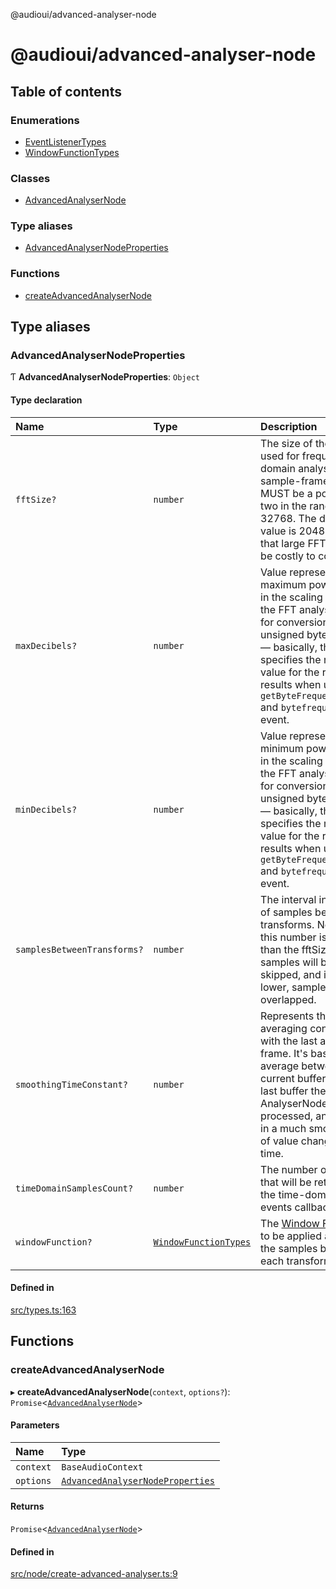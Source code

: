 @audioui/advanced-analyser-node

# @audioui/advanced-analyser-node

## Table of contents

### Enumerations

- [EventListenerTypes](enums/EventListenerTypes.md)
- [WindowFunctionTypes](enums/WindowFunctionTypes.md)

### Classes

- [AdvancedAnalyserNode](classes/AdvancedAnalyserNode.md)

### Type aliases

- [AdvancedAnalyserNodeProperties](DOC.md#advancedanalysernodeproperties)

### Functions

- [createAdvancedAnalyserNode](DOC.md#createadvancedanalysernode)

## Type aliases

### AdvancedAnalyserNodeProperties

Ƭ **AdvancedAnalyserNodeProperties**: `Object`

#### Type declaration

| Name | Type | Description |
| :------ | :------ | :------ |
| `fftSize?` | `number` | The size of the FFT used for frequency-domain analysis (in sample-frames). This MUST be a power of two in the range 32 to 32768. The default value is 2048. Note that large FFT sizes can be costly to compute. |
| `maxDecibels?` | `number` | Value representing the maximum power value in the scaling range for the FFT analysis data, for conversion to unsigned byte values — basically, this specifies the minimum value for the range of results when using `getByteFrequencyData()` and `bytefrequencydata` event. |
| `minDecibels?` | `number` | Value representing the minimum power value in the scaling range for the FFT analysis data, for conversion to unsigned byte values — basically, this specifies the minimum value for the range of results when using `getByteFrequencyData()` and `bytefrequencydata` event. |
| `samplesBetweenTransforms?` | `number` | The interval in number of samples between transforms. Note that if this number is higher than the fftSize, some samples will be skipped, and if it's lower, samples will be overlapped. |
| `smoothingTimeConstant?` | `number` | Represents the averaging constant with the last analysis frame. It's basically an average between the current buffer and the last buffer the AnalyserNode processed, and results in a much smoother set of value changes over time. |
| `timeDomainSamplesCount?` | `number` | The number of samples that will be returned in the time-domain events callback |
| `windowFunction?` | [`WindowFunctionTypes`](enums/WindowFunctionTypes.md) | The [Window Function](https://en.wikipedia.org/wiki/Window_function) to be applied applied to the samples before each transform. |

#### Defined in

[src/types.ts:163](https://github.com/ju-faria/advanced-analyser-node/blob/e49d444/src/types.ts#L163)

## Functions

### createAdvancedAnalyserNode

▸ **createAdvancedAnalyserNode**(`context`, `options?`): `Promise`<[`AdvancedAnalyserNode`](classes/AdvancedAnalyserNode.md)\>

#### Parameters

| Name | Type |
| :------ | :------ |
| `context` | `BaseAudioContext` |
| `options` | [`AdvancedAnalyserNodeProperties`](DOC.md#advancedanalysernodeproperties) |

#### Returns

`Promise`<[`AdvancedAnalyserNode`](classes/AdvancedAnalyserNode.md)\>

#### Defined in

[src/node/create-advanced-analyser.ts:9](https://github.com/ju-faria/advanced-analyser-node/blob/e49d444/src/node/create-advanced-analyser.ts#L9)
